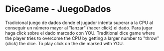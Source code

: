 # DiceGame - JuegoDados

Tradicional juego de dados donde el jugador intenta superar a la CPU al conseguir un número mayor al "lanzar" (hacer click) el dado. Para jugar haga click sobre el dado marcado con YOU. 
Traditional dice game where the player tries to overcome the CPU by getting a larger number to "throw" (click) the dice. To play click on the die marked with YOU.
